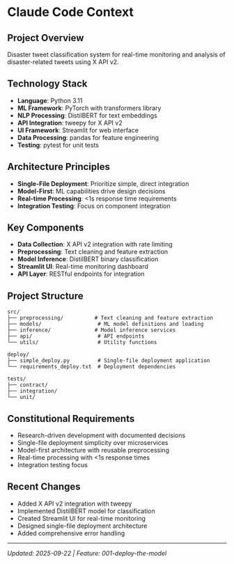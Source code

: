 # Claude Code Context

## Project Overview
Disaster tweet classification system for real-time monitoring and analysis of disaster-related tweets using X API v2.

## Technology Stack
- **Language**: Python 3.11
- **ML Framework**: PyTorch with transformers library
- **NLP Processing**: DistilBERT for text embeddings
- **API Integration**: tweepy for X API v2
- **UI Framework**: Streamlit for web interface
- **Data Processing**: pandas for feature engineering
- **Testing**: pytest for unit tests

## Architecture Principles
- **Single-File Deployment**: Prioritize simple, direct integration
- **Model-First**: ML capabilities drive design decisions
- **Real-time Processing**: <1s response time requirements
- **Integration Testing**: Focus on component integration

## Key Components
- **Data Collection**: X API v2 integration with rate limiting
- **Preprocessing**: Text cleaning and feature extraction
- **Model Inference**: DistilBERT binary classification
- **Streamlit UI**: Real-time monitoring dashboard
- **API Layer**: RESTful endpoints for integration

## Project Structure
```
src/
├── preprocessing/          # Text cleaning and feature extraction
├── models/                  # ML model definitions and loading
├── inference/              # Model inference services
├── api/                     # API endpoints
└── utils/                   # Utility functions

deploy/
├── simple_deploy.py         # Single-file deployment application
└── requirements_deploy.txt  # Deployment dependencies

tests/
├── contract/
├── integration/
└── unit/
```

## Constitutional Requirements
- Research-driven development with documented decisions
- Single-file deployment simplicity over microservices
- Model-first architecture with reusable preprocessing
- Real-time processing with <1s response times
- Integration testing focus

## Recent Changes
- Added X API v2 integration with tweepy
- Implemented DistilBERT model for classification
- Created Streamlit UI for real-time monitoring
- Designed single-file deployment architecture
- Added comprehensive error handling

---
*Updated: 2025-09-22 | Feature: 001-deploy-the-model*